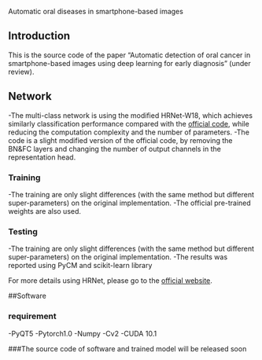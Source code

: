 Automatic oral diseases in smartphone-based images

## Introduction
This is the source code of the paper “Automatic detection of oral cancer in smartphone-based images using deep learning for early diagnosis” (under review).

## Network
-The multi-class network is using the modified HRNet-W18, which achieves similarly classification performance compared with the [official code](https://github.com/HRNet/HRNet-Image-Classification), while reducing the computation complexity and the number of parameters. 
-The code is a slight modified version of the official code, by removing the BN&FC layers and changing the number of output channels in the representation head.

### Training
-The training are only slight differences (with the same method but different super-parameters) on the original implementation.
-The official pre-trained weights are also used.

### Testing
-The training are only slight differences (with the same method but different super-parameters) on the original implementation.
-The results was reported using PyCM and scikit-learn library 

For more details using HRNet, please go to the [official website](https://github.com/HRNet/HRNet-Image-Classification).

##Software

### requirement
-PyQT5
-Pytorch1.0
-Numpy
-Cv2
-CUDA 10.1

###The source code of software and trained model will be released soon

